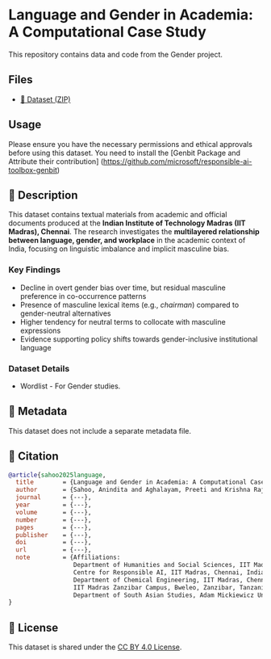 # Language and Gender in Academia: A Computational Case Study

This repository contains data and code from the Gender project.

## Files

- [📂 Dataset (ZIP)](https://drive.google.com/file/d/1fbrhwgkjerhlgjehrgliurehg/view?usp=drive_link)

## Usage

Please ensure you have the necessary permissions and ethical approvals before using this dataset. You need to install the [Genbit Package and Attribute their contribution] (https://github.com/microsoft/responsible-ai-toolbox-genbit)

## 🧾 Description

This dataset contains textual materials from academic and official documents produced at the **Indian Institute of Technology Madras (IIT Madras), Chennai**. The research investigates the **multilayered relationship between language, gender, and workplace** in the academic context of India, focusing on linguistic imbalance and implicit masculine bias.

### Key Findings

- Decline in overt gender bias over time, but residual masculine preference in co-occurrence patterns
- Presence of masculine lexical items (e.g., _chairman_) compared to gender-neutral alternatives
- Higher tendency for neutral terms to collocate with masculine expressions
- Evidence supporting policy shifts towards gender-inclusive institutional language

### Dataset Details

- Wordlist - For Gender studies.

## 🧬 Metadata

This dataset does not include a separate metadata file.

## 📜 Citation

```bibtex
@article{sahoo2025language,
  title        = {Language and Gender in Academia: A Computational Case Study},
  author       = {Sahoo, Anindita and Aghalayam, Preeti and Krishna Raj S R and Sethiya, Husendra and Vijaya Vani G L},
  journal      = {---},
  year         = {---},
  volume       = {---},
  number       = {---},
  pages        = {---},
  publisher    = {---},
  doi          = {---},
  url          = {---},
  note         = {Affiliations:
                  Department of Humanities and Social Sciences, IIT Madras, Chennai, India;
                  Centre for Responsible AI, IIT Madras, Chennai, India;
                  Department of Chemical Engineering, IIT Madras, Chennai, India;
                  IIT Madras Zanzibar Campus, Bweleo, Zanzibar, Tanzania;
                  Department of South Asian Studies, Adam Mickiewicz University, Poznań, Poland.}
}

```

## 📄 License

This dataset is shared under the [CC BY 4.0 License](https://creativecommons.org/licenses/by/4.0/).
